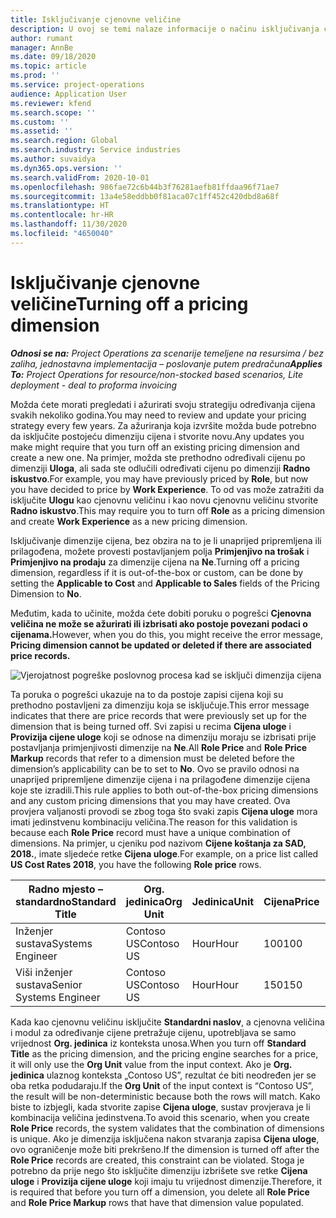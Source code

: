 ```yaml
---
title: Isključivanje cjenovne veličine
description: U ovoj se temi nalaze informacije o načinu isključivanja cjenovnih veličina.
author: rumant
manager: AnnBe
ms.date: 09/18/2020
ms.topic: article
ms.prod: ''
ms.service: project-operations
audience: Application User
ms.reviewer: kfend
ms.search.scope: ''
ms.custom: ''
ms.assetid: ''
ms.search.region: Global
ms.search.industry: Service industries
ms.author: suvaidya
ms.dyn365.ops.version: ''
ms.search.validFrom: 2020-10-01
ms.openlocfilehash: 986fae72c6b44b3f76281aefb81ffdaa96f71ae7
ms.sourcegitcommit: 13a4e58eddbb0f81aca07c1ff452c420dbd8a68f
ms.translationtype: HT
ms.contentlocale: hr-HR
ms.lasthandoff: 11/30/2020
ms.locfileid: "4650040"
---
```

# <a name="turning-off-a-pricing-dimension"></a><span data-ttu-id="5a802-103">Isključivanje cjenovne veličine</span><span class="sxs-lookup"><span data-stu-id="5a802-103">Turning off a pricing dimension</span></span>

<span data-ttu-id="5a802-104">_**Odnosi se na:** Project Operations za scenarije temeljene na resursima / bez zaliha, jednostavna implementacija – poslovanje putem predračuna_</span><span class="sxs-lookup"><span data-stu-id="5a802-104">_**Applies To:** Project Operations for resource/non-stocked based scenarios, Lite deployment - deal to proforma invoicing_</span></span>

<span data-ttu-id="5a802-105">Možda ćete morati pregledati i ažurirati svoju strategiju određivanja cijena svakih nekoliko godina.</span><span class="sxs-lookup"><span data-stu-id="5a802-105">You may need to review and update your pricing strategy every few years.</span></span> <span data-ttu-id="5a802-106">Za ažuriranja koja izvršite možda bude potrebno da isključite postojeću dimenziju cijena i stvorite novu.</span><span class="sxs-lookup"><span data-stu-id="5a802-106">Any updates you make might require that you turn off an existing pricing dimension and create a new one.</span></span> <span data-ttu-id="5a802-107">Na primjer, možda ste prethodno određivali cijenu po dimenziji **Uloga**, ali sada ste odlučili određivati cijenu po dimenziji **Radno iskustvo**.</span><span class="sxs-lookup"><span data-stu-id="5a802-107">For example, you may have previously priced by **Role**, but now you have decided to price by **Work Experience**.</span></span> <span data-ttu-id="5a802-108">To od vas može zatražiti da isključite **Ulogu** kao cjenovnu veličinu i kao novu cjenovnu veličinu stvorite **Radno iskustvo**.</span><span class="sxs-lookup"><span data-stu-id="5a802-108">This may require you to turn off **Role** as a pricing dimension and create **Work Experience** as a new pricing dimension.</span></span> 

<span data-ttu-id="5a802-109">Isključivanje dimenzije cijena, bez obzira na to je li unaprijed pripremljena ili prilagođena, možete provesti postavljanjem polja **Primjenjivo na trošak** i **Primjenjivo na prodaju** za dimenzije cijena na **Ne**.</span><span class="sxs-lookup"><span data-stu-id="5a802-109">Turning off a pricing dimension, regardless if it is out-of-the-box or custom, can be done by setting the **Applicable to Cost** and **Applicable to Sales** fields of the Pricing Dimension to **No**.</span></span>

<span data-ttu-id="5a802-110">Međutim, kada to učinite, možda ćete dobiti poruku o pogrešci **Cjenovna veličina ne može se ažurirati ili izbrisati ako postoje povezani podaci o cijenama.**</span><span class="sxs-lookup"><span data-stu-id="5a802-110">However, when you do this, you might receive the error message, **Pricing dimension cannot be updated or deleted if there are associated price records.**</span></span>

![Vjerojatnost pogreške poslovnog procesa kad se isključi dimenzija cijena](media/Business-Process-Error.png)

<span data-ttu-id="5a802-112">Ta poruka o pogrešci ukazuje na to da postoje zapisi cijena koji su prethodno postavljeni za dimenziju koja se isključuje.</span><span class="sxs-lookup"><span data-stu-id="5a802-112">This error message indicates that there are price records that were previously set up for the dimension that is being turned off.</span></span> <span data-ttu-id="5a802-113">Svi zapisi u recima **Cijena uloge** i **Provizija cijene uloge** koji se odnose na dimenziju moraju se izbrisati prije postavljanja primjenjivosti dimenzije na **Ne**.</span><span class="sxs-lookup"><span data-stu-id="5a802-113">All **Role Price** and **Role Price Markup** records that refer to a dimension must be deleted before the dimension’s applicability can be to set to **No**.</span></span> <span data-ttu-id="5a802-114">Ovo se pravilo odnosi na unaprijed pripremljene dimenzije cijena i na prilagođene dimenzije cijena koje ste izradili.</span><span class="sxs-lookup"><span data-stu-id="5a802-114">This rule applies to both out-of-the-box pricing dimensions and any custom pricing dimensions that you may have created.</span></span> <span data-ttu-id="5a802-115">Ova provjera valjanosti provodi se zbog toga što svaki zapis **Cijena uloge** mora imati jedinstvenu kombinaciju veličina.</span><span class="sxs-lookup"><span data-stu-id="5a802-115">The reason for this validation is because each **Role Price** record must have a unique combination of dimensions.</span></span> <span data-ttu-id="5a802-116">Na primjer, u cjeniku pod nazivom **Cijene koštanja za SAD, 2018.**, imate sljedeće retke **Cijena uloge**.</span><span class="sxs-lookup"><span data-stu-id="5a802-116">For example, on a price list called **US Cost Rates 2018**, you have the following **Role price** rows.</span></span> 

| <span data-ttu-id="5a802-117">Radno mjesto – standardno</span><span class="sxs-lookup"><span data-stu-id="5a802-117">Standard Title</span></span>         | <span data-ttu-id="5a802-118">Org. jedinica</span><span class="sxs-lookup"><span data-stu-id="5a802-118">Org Unit</span></span>    |<span data-ttu-id="5a802-119">Jedinica</span><span class="sxs-lookup"><span data-stu-id="5a802-119">Unit</span></span>   |<span data-ttu-id="5a802-120">Cijena</span><span class="sxs-lookup"><span data-stu-id="5a802-120">Price</span></span>  |<span data-ttu-id="5a802-121">Valuta</span><span class="sxs-lookup"><span data-stu-id="5a802-121">Currency</span></span>  |
| -----------------------|-------------|-------|-------|----------|
| <span data-ttu-id="5a802-122">Inženjer sustava</span><span class="sxs-lookup"><span data-stu-id="5a802-122">Systems Engineer</span></span>|<span data-ttu-id="5a802-123">Contoso US</span><span class="sxs-lookup"><span data-stu-id="5a802-123">Contoso US</span></span>|<span data-ttu-id="5a802-124">Hour</span><span class="sxs-lookup"><span data-stu-id="5a802-124">Hour</span></span>| <span data-ttu-id="5a802-125">100</span><span class="sxs-lookup"><span data-stu-id="5a802-125">100</span></span>|<span data-ttu-id="5a802-126">USD</span><span class="sxs-lookup"><span data-stu-id="5a802-126">USD</span></span>|
| <span data-ttu-id="5a802-127">Viši inženjer sustava</span><span class="sxs-lookup"><span data-stu-id="5a802-127">Senior Systems Engineer</span></span>|<span data-ttu-id="5a802-128">Contoso US</span><span class="sxs-lookup"><span data-stu-id="5a802-128">Contoso US</span></span>|<span data-ttu-id="5a802-129">Hour</span><span class="sxs-lookup"><span data-stu-id="5a802-129">Hour</span></span>| <span data-ttu-id="5a802-130">150</span><span class="sxs-lookup"><span data-stu-id="5a802-130">150</span></span>| <span data-ttu-id="5a802-131">USD</span><span class="sxs-lookup"><span data-stu-id="5a802-131">USD</span></span>|


<span data-ttu-id="5a802-132">Kada kao cjenovnu veličinu isključite **Standardni naslov**, a cjenovna veličina i modul za određivanje cijene pretražuje cijenu, upotrebljava se samo vrijednost **Org. jedinica** iz konteksta unosa.</span><span class="sxs-lookup"><span data-stu-id="5a802-132">When you turn off **Standard Title** as the pricing dimension, and the pricing engine searches for a price, it will only use the **Org Unit** value from the input context.</span></span> <span data-ttu-id="5a802-133">Ako je **Org. jedinica** ulaznog konteksta „Contoso US”, rezultat će biti neodređen jer se oba retka podudaraju.</span><span class="sxs-lookup"><span data-stu-id="5a802-133">If the **Org Unit** of the input context is “Contoso US”, the result will be non-deterministic because both the rows will match.</span></span> <span data-ttu-id="5a802-134">Kako biste to izbjegli, kada stvorite zapise **Cijena uloge**, sustav provjerava je li kombinacija veličina jedinstvena.</span><span class="sxs-lookup"><span data-stu-id="5a802-134">To avoid this scenario, when you create **Role Price** records, the system validates that the combination of dimensions is unique.</span></span> <span data-ttu-id="5a802-135">Ako je dimenzija isključena nakon stvaranja zapisa **Cijena uloge**, ovo ograničenje može biti prekršeno.</span><span class="sxs-lookup"><span data-stu-id="5a802-135">If the dimension is turned off after the **Role Price** records are created, this constraint can be violated.</span></span> <span data-ttu-id="5a802-136">Stoga je potrebno da prije nego što isključite dimenziju izbrišete sve retke **Cijena uloge** i **Provizija cijene uloge** koji imaju tu vrijednost dimenzije.</span><span class="sxs-lookup"><span data-stu-id="5a802-136">Therefore, it is required that before you turn off a dimension, you delete all **Role Price** and **Role Price Markup** rows that have that dimension value populated.</span></span>

